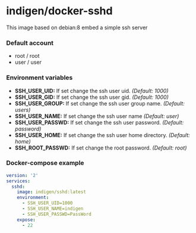 # indigen/docker-sshd

This image based on debian:8 embed a simple ssh server

### Default account
  - root / root
  - user / user
  
### Environment variables
  - **SSH_USER_UID:** If set change the ssh user uid. *(Default: 1000)*
  - **SSH_USER_GID:** If set change the ssh user gid. *(Default: 1000)*
  - **SSH_USER_GROUP:** If set change the ssh user group name. *(Default: users)*
  - **SSH_USER_NAME:** If set change the ssh user name *(Default: user)*
  - **SSH_USER_PASSWD:** If set change the ssh user password. *(Default: password)*
  - **SSH_USER_HOME:** If set change the ssh user home directory. *(Default: home)*
  - **SSH_ROOT_PASSWD:** If set change the root password. *(Default: root)*
  
### Docker-compose example
```yaml
version: '2'
services:
  sshd:
    image: indigen/sshd:latest
    environment:
      - SSH_USER_UID=1000
      - SSH_USER_NAME=indigen
      - SSH_USER_PASSWD=PassWord
    expose:
      - 22
```